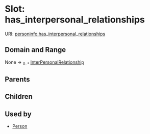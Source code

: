 
# Slot: has_interpersonal_relationships



URI: [personinfo:has_interpersonal_relationships](https://w3id.org/linkml/examples/personinfo/has_interpersonal_relationships)


## Domain and Range

None &#8594;  <sub>0..\*</sub> [InterPersonalRelationship](InterPersonalRelationship.md)

## Parents


## Children


## Used by

 * [Person](Person.md)
